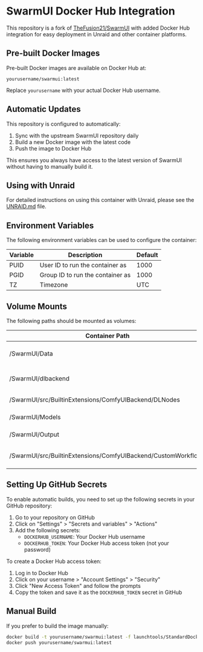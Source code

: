 # SwarmUI Docker Hub Integration

This repository is a fork of [TheFusion21/SwarmUI](https://github.com/TheFusion21/SwarmUI) with added Docker Hub integration for easy deployment in Unraid and other container platforms.

## Pre-built Docker Images

Pre-built Docker images are available on Docker Hub at:

```
yourusername/swarmui:latest
```

Replace `yourusername` with your actual Docker Hub username.

## Automatic Updates

This repository is configured to automatically:

1. Sync with the upstream SwarmUI repository daily
2. Build a new Docker image with the latest code
3. Push the image to Docker Hub

This ensures you always have access to the latest version of SwarmUI without having to manually build it.

## Using with Unraid

For detailed instructions on using this container with Unraid, please see the [UNRAID.md](UNRAID.md) file.

## Environment Variables

The following environment variables can be used to configure the container:

| Variable | Description | Default |
|----------|-------------|---------|
| PUID | User ID to run the container as | 1000 |
| PGID | Group ID to run the container as | 1000 |
| TZ | Timezone | UTC |

## Volume Mounts

The following paths should be mounted as volumes:

| Container Path | Description |
|----------------|-------------|
| /SwarmUI/Data | SwarmUI data directory |
| /SwarmUI/dlbackend | SwarmUI backend directory |
| /SwarmUI/src/BuiltinExtensions/ComfyUIBackend/DLNodes | DL nodes directory |
| /SwarmUI/Models | Models directory |
| /SwarmUI/Output | Output directory |
| /SwarmUI/src/BuiltinExtensions/ComfyUIBackend/CustomWorkflows | Custom workflows directory |

## Setting Up GitHub Secrets

To enable automatic builds, you need to set up the following secrets in your GitHub repository:

1. Go to your repository on GitHub
2. Click on "Settings" > "Secrets and variables" > "Actions"
3. Add the following secrets:
   - `DOCKERHUB_USERNAME`: Your Docker Hub username
   - `DOCKERHUB_TOKEN`: Your Docker Hub access token (not your password)

To create a Docker Hub access token:
1. Log in to Docker Hub
2. Click on your username > "Account Settings" > "Security"
3. Click "New Access Token" and follow the prompts
4. Copy the token and save it as the `DOCKERHUB_TOKEN` secret in GitHub

## Manual Build

If you prefer to build the image manually:

```bash
docker build -t yourusername/swarmui:latest -f launchtools/StandardDockerfile.docker .
docker push yourusername/swarmui:latest
``` 